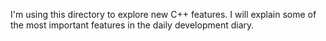 I'm using this directory to explore new C++ features. I will explain some of the most important features in the daily development diary.

